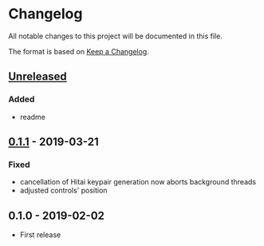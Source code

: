 # Changelog
All notable changes to this project will be documented in this file.

The format is based on [Keep a Changelog](https://keepachangelog.com/en/1.0.0/).

## [Unreleased]
### Added
- readme

## [0.1.1] - 2019-03-21
### Fixed
- cancellation of Hitai keypair generation now aborts background threads
- adjusted controls' position

## 0.1.0 - 2019-02-02
- First release

[Unreleased]: https://github.com/sorashi/hitai/compare/v0.1.1...HEAD
[0.1.1]: https://github.com/sorashi/hitai/compare/v0.1.0...v0.1.1
